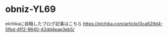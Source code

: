# obniz-YL69
elchikaに投稿したブログ記事はこちら
https://elchika.com/article/0ca629d4-5fbd-4ff2-9640-42dd4eae3eb5/

